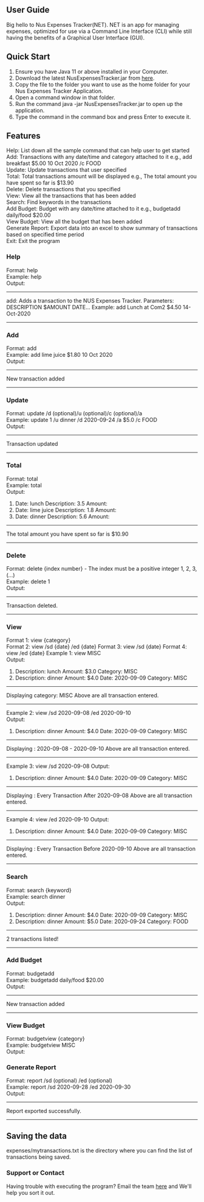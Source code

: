 ## User Guide

Big hello to Nus Expenses Tracker(NET). NET is an app for managing expenses, optimized for use via a Command Line Interface (CLI) while still having the benefits of a Graphical User Interface (GUI). 

## Quick Start
1. Ensure you have Java 11 or above installed in your Computer.
2. Download the latest NusExpensesTracker.jar from [here](<links>).
3. Copy the file to the folder you want to use as the home folder for your Nus Expenses Tracker Application.
4. Open a command window in that folder.
5. Run the command java -jar NusExpensesTracker.jar to open up the application.
6. Type the command in the command box and press Enter to execute it.

## Features
Help: List down all the sample command that can help user to get started <br/>
Add: Transactions with any date/time and category attached to it e.g., add breakfast $5.00 10 Oct 2020 /c FOOD<br/>
Update: Update transactions that user specified <br/>
Total: Total transactions amount will be displayed e.g., The total amount you have spent so far is $13.90 <br/>
Delete: Delete transactions that you specified <br/>
View: View all the transactions that has been added <br/>
Search: Find keywords in the transactions <br/>
Add Budget: Budget with any date/time attached to it e.g., budgetadd daily/food $20.00 <br/>
View Budget: View all the budget that has been added <br/>
Generate Report: Export data into an excel to show summary of transactions based on specified time period <br/>
Exit: Exit the program <br/>

### Help
Format: help <br/>
Example: help <br/>
Output: <br/>
***************************************************
add: Adds a transaction to the NUS Expenses Tracker.
Parameters: DESCRIPTION $AMOUNT DATE...
Example: add Lunch at Com2 $4.50 14-Oct-2020
***************************************************

### Add
Format: add <description><amount><date><br/>
Example: add lime juice $1.80 10 Oct 2020 <br/>
Output: <br/>
***************************************************
New transaction added<br/>
***************************************************

### Update
Format: update <index> /d <date>(optional)/u <usage>(optional)/c <category>(optional)/a <amount><br/>
Example: update 1 /u dinner /d 2020-09-24 /a $5.0 /c FOOD <br/>
Output: <br/>
***************************************************
Transaction updated<br/>
***************************************************

### Total
Format: total  <br/>
Example: total <br/>
Output: <br/>
1.  Date: lunch Description: 3.5 Amount: 
2.  Date: lime juice Description: 1.8 Amount: 
3.  Date: dinner Description: 5.6 Amount: 
***************************************************
The total amount you have spent so far is $10.90 <br/>
***************************************************

### Delete
Format: delete {index number} - The index must be a positive integer 1, 2, 3,(...) <br/>
Example: delete 1 <br/>
Output: <br/>
***************************************************
Transaction deleted. <br/>
***************************************************

### View
Format 1: view {category} <br/>
Format 2: view /sd {date} /ed {date}
Format 3: view /sd {date}
Format 4: view /ed {date}
Example 1: view MISC <br/>
Output: <br/>
1.  Description: lunch Amount: $3.0 Category: MISC
2.  Description: dinner Amount: $4.0 Date: 2020-09-09 Category: MISC
***************************************************
Displaying category: MISC 
Above are all transaction entered.
***************************************************
Example 2: view /sd 2020-09-08 /ed 2020-09-10 <br/>
Output: <br/>
1.  Description: dinner Amount: $4.0 Date: 2020-09-09 Category: MISC
***************************************************
Displaying : 2020-09-08 - 2020-09-10
Above are all transaction entered.
***************************************************
Example 3: view /sd 2020-09-08
Output: <br/>
1.  Description: dinner Amount: $4.0 Date: 2020-09-09 Category: MISC
***************************************************
Displaying : Every Transaction After 2020-09-08
Above are all transaction entered.
***************************************************
Example 4: view /ed 2020-09-10
Output: <br/>
1.  Description: dinner Amount: $4.0 Date: 2020-09-09 Category: MISC
***************************************************
Displaying : Every Transaction Before 2020-09-10
Above are all transaction entered.
***************************************************

### Search
Format: search {keyword} <br/>
Example: search dinner <br/>
Output: <br/>
1.  Description: dinner Amount: $4.0 Date: 2020-09-09 Category: MISC
2.  Description:  dinner  Amount: $5.0 Date: 2020-09-24 Category: FOOD
***************************************************
2 transactions listed!
***************************************************

### Add Budget
Format: budgetadd <description><amount><date><br/>
Example: budgetadd daily/food $20.00 <br/>
Output: <br/>
***************************************************
New transaction added<br/>
***************************************************

### View Budget
Format: budgetview {category} <br/>
Example: budgetview MISC <br/>
Output: <br/>

### Generate Report
Format: report /sd <start date>(optional) /ed <end date> (optional)<br/>
Example: report /sd 2020-09-28 /ed 2020-09-30 <br/>
Output: <br/>
***************************************************
Report exported successfully.
***************************************************

## Saving the data <br/>
expenses/mytransactions.txt is the directory where you can find the list of transactions being saved. <br/>

### Support or Contact <br/>
Having trouble with executing the program? Email the team [here](e0261618@u.nus.edu) and We'll help you sort it out. 